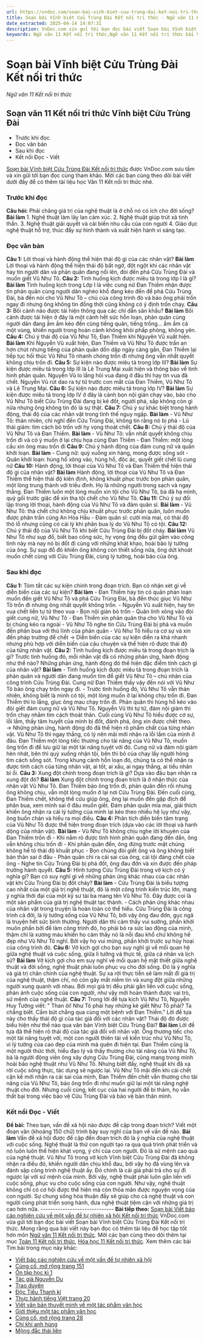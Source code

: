 ```yaml
---
url: https://vndoc.com/soan-bai-vinh-biet-cuu-trung-dai-ket-noi-tri-thuc-298029
title: Soạn bài Vĩnh biệt Cửu Trùng Đài Kết nối tri thức - Ngữ văn 11 Kết nối tri thức - VnDoc.com
date_extracted: 2025-04-14 14:07:31
description: VnDoc.com xin gửi tới bạn đọc bài viết Soạn bài Vĩnh biệt Cửu Trùng Đài Kết nối tri thức. Mời các bạn cùng theo dõi để có thêm tài liệu Soạn văn 11 Kết nối tri thức.
keywords: Ngữ văn 11 Kết nối tri thức,Ngữ văn 11 Kết nối tri thức bài Vĩnh biệt Cửu Trùng Đài,Soạn văn 11 Kết nối tri thức,văn 11 kết nối tri thức,soạn văn 11 kết nối tri thức với cuộc sống,ngữ văn 11 kết nối,Soạn bài Vĩnh biệt Cửu Trùng Đài Kết nối tri thức,Soạn bài Vĩnh biệt Cửu Trùng Đài,Soạn văn Vĩnh biệt Cửu Trùng Đài,Vĩnh biệt Cửu Trùng Đài
---
```


# Soạn bài Vĩnh biệt Cửu Trùng Đài Kết nối tri thức
 _Ngữ văn 11 Kết nối tri thức_
## Soạn văn 11 Kết nối tri thức Vĩnh biệt Cửu Trùng Đài
  * Trước khi đọc
  * Đọc văn bản
  * Sau khi đọc
  * Kết nối Đọc - Viết

[Soạn bài Vĩnh biệt Cửu Trùng Đài Kết nối tri thức](<https://vndoc.com/soan-bai-vinh-biet-cuu-trung-dai-ket-noi-tri-thuc-298029>) được VnDoc.com sưu tầm và xin gửi tới bạn đọc cùng tham khảo. Mời các bạn cùng theo dõi bài viết dưới đây để có thêm tài liệu học Văn 11 Kết nối tri thức nhé.
### Trước khi đọc
**Câu hỏi:** Phải chăng giá trị của nghệ thuật là ở chỗ nó có ích cho đời sống?
**Bài làm**
1\. Nghệ thuật làm lây lan cảm xúc.
2\. Nghệ thuật giúp trút xả tinh thần.
3\. Nghệ thuật giải quyết và cải biến nhu cầu của con người
4\. Giáo dục nghệ thuật hỗ trợ, thúc đẩy sự hình thành và xuất hiện hành vi sáng tạo.
### Đọc văn bản
**Câu 1:** Lời thoại và hành động thể hiện thái độ gì của các nhân vật?
**Bài làm**
Lời thoại và hành động thể hiện thái độ bất ngờ, đột ngột khi các nhân vật hay tin người dân và phản quân đang nổi lên, đòi đến phá Cửu Trùng Đài và muốn giết Vũ Như Tô.
**Câu 2:** Tình huống kịch được miêu tả trong lớp I là gì?
**Bài làm**
Tình huống kịch trong Lớp I là việc cung nữ Đan Thiềm nhận được tin phản quân cùng người dân nghèo khổ đang kéo đến để phá Cửu Trùng Đài, bà đến nói cho Vũ Như Tô – chủ của công trình đó và bảo ông phải trốn ngay đi nhưng ông không tin đồng thời cũng không có ý định trốn chạy.
**Câu 3:** Bối cảnh nào được tái hiện thông qua các chỉ dẫn sân khấu?
**Bài làm**
Bối cảnh được tái hiện ở đây là một cảnh hết sức hỗn loạn, phản quân cùng người dân đang ầm ầm kéo đến cùng tiếng quân, tiếng trống… ầm ầm cả một vùng, khiến người trong hoàn cảnh không khỏi phấp phỏng, không yên.
**Câu 4:** Chú ý thái độ của Vũ Như Tô, Đan Thiềm khi Nguyên Vũ xuất hiện.
**Bài làm**
Khi Nguyễn Vũ xuất hiện, Đan Thiềm và Vũ Như Tô được trấn an hơn chút nhưng tiếng của phản quân dồn dập ngày càng gần, Đan Thiềm lại tiếp tục hối thúc Vũ Như Tô nhanh chóng trốn đi nhưng ông vẫn nhất quyết không chịu trốn đi.
**Câu 5:** Sự kiện nào được miêu tả trong lớp III?
**Bài làm**
Sự kiện được miêu tả trong lớp III là Lê Trung Mại xuất hiện và thông báo về tình hình phản quân. Nguyễn Vũ lo lắng hỏi vua đang ở đâu thì hay tin vua đã chết. Nguyễn Vũ rút dao ra tự tử trước con mắt của Đan Thiềm, Vũ Như Tô và Lê Trung Mại.
**Câu 6:** Sự kiện nào được miêu tả trong lớp IV?
**Bài làm**
Sự kiện được miêu tả trong lớp IV ở đây là cảnh bọn nội gián chạy vào, báo cho Vũ Như Tô biết Cửu Trùng Đài đang bị kẻ đốt, người phá, sắp không còn gì nữa nhưng ông không tin đó là sự thật.
**Câu 7:** Chú ý sự khác biệt trong hành động, thái độ của các nhân vật trong tình thế nguy ngập.
**Bài làm**
\- Vũ Như Tô: thản nhiên, chỉ nghĩ đến Cửu Trùng Đài, không tin rằng nó bị phá
\- Lũ thái giám: tìm cách bỏ trốn với hy vọng thoát chết.
**Câu 8:** Chú ý thái độ của Vũ Như Tô và Đan Thiềm.
**Bài làm**
\- Vũ Như Tô: vẫn nhất quyết không chịu trốn đi và có ý muốn ở lại chịu họa cùng Đan Thiềm
\- Đan Thiềm: một lòng cầu xin ông mau trốn đi
**Câu 9:** Chú ý hành động của đám cung nữ và quân khởi loạn.
**Bài làm**
\- Cung nữ: quỳ xuống xin hàng, mong được sống sót
\- Quân khởi loạn: hùng hổ xông vào, hùng hổ, độc ác, quyết giết chết lũ cung nữ
**Câu 10:** Hành động, lời thoại của Vũ Như Tô và Đan Thiềm thể hiện thái độ gì của nhân vật?
**Bài làm**
Hành động, lời thoại của Vũ Như Tô và Đan Thiềm thể hiện thái độ kiên định, không khuất phục trước bọn phản quân, một lòng trung thành với triều đình. Họ là những người trong sạch và ngay thẳng. Đan Thiềm luôn một lòng muốn xin tội cho Vũ Như Tô, bà đã hạ mình, quỳ gối trước giặc để xin tha tội chết cho Vũ Như Tô.
**Câu 11:** Chú ý sự đối lập trong lời thoại, hành động của Vũ Như Tô và đám quân sĩ.
**Bài làm**
\- Vũ Như Tô: thà chết chứ không chịu khuất phục trước phản quân, luôn muốn được phân trần cũng An Hòa Hầu
\- Đám quân sĩ: cười mỉa mai, có thái độ thô lỗ nhưng cũng có cái lý khi phân bua lý do Vũ Như Tô có tội.
**Câu 12:** Chú ý thái độ của Vũ Như Tô khi biết Cửu Trùng Đài bị đốt cháy.
**Bài làm**
Vũ Như Tô như sụp đổ, biết bao công sức, hy vọng ông đều gửi gắm vào công tình này mà nay nó bị đốt đi cùng với những khát khao, hoài bão lý tưởng của ông. Sự sụp đổ đó khiến ông không còn thiết sống nữa, ông dứt khoát muốn chết cùng với Cửu Trùng Đài, cùng lý tưởng, hoài bão của ông.
### Sau khi đọc
**Câu 1:** Tóm tắt các sự kiện chính trong đoạn trích. Bạn có nhận xét gì về diễn biến của các sự kiện?
**Bài làm**
\- Đan Thiềm hay tin có quân phản loạn muốn đến giết Vũ Như Tô và phá Cửu Trùng Đài, bà đến thúc giục Vũ Như Tô trốn đi nhưng ông nhất quyết không trốn.
\- Nguyễn Vũ xuất hiện, hay tin vua chết liền tự tử theo vua
\- Bọn nội gián bỏ trốn
\- Quân lính xông vào đòi giết cung nữ, Vũ Như Tô
\- Đan Thiềm xin phản quân tha cho Vũ Như Tô và bị chúng kéo ra ngoài
\- Vũ Như Tô nghe tin Cửu Trùng Đài bị phá và muốn đến phân bua với thủ lĩnh của phản quân
\- Vũ Như Tô hiểu ra cơ sự và xin đến pháp trường để chết
→ Diễn biến của các sự kiện diễn ra khá nhanh nhưng phù hợp với diễn biến của câu chuyện và thể hiện rõ được thái độ của từng nhân vật.
**Câu 2:** Tình huống kịch được miêu tả trong đoạn trịch là gì? Trước tình huống đó, mỗi nhân vật đã có những phản ứng, hành động như thể nào? Những phản ứng, hành động đó thế hiện đặc điểm tính cách gi của nhân vật?
**Bài làm**
\- Tình huống kịch được miêu tả trong đoạn trích là phản quân và người dân đang muốn tìm để giết Vũ Như Tô – chủ nhân của công trình Cửu Trùng Đài. Cung nữ Đan Thiềm thấy vậy đến nói với Vũ Như Tô bảo ông chạy trốn ngay đi.
\- Trước tình huống đó, Vũ Như Tô vẫn thản nhiên, không biết là mình có tội, một lòng muốn ở lại không chịu trốn đi. Đan Thiềm thì lo lắng, giục ông mau chạy trốn đi. Phản quân thì hùng hổ kéo vào đòi giết đám cung nữ và Vũ Như Tô. Nguyễn Vũ thì tự tử, đám nội giám thì trốn chạy nhằm tìm cách thoát thân. Cuối cùng Vũ Như Tô hiểu được cơ sự, lỗi lầm, thấy tâm huyết của mình bị đốt, đánh phá, ông xin được chết theo.
→ Những phản ứng, hành động đó đã thể hiện rõ phẩm chất của từng nhân vật. Vũ Như Tô thì ngay thẳng, có lý nên mãi mới nhận ra lỗi lầm của mình ở đâu. Đan Thiềm một lòng tiếc thương cho tài năng của Vũ Như Tô, muốn ông trốn đi để lưu giữ lại một tài năng tuyệt với đó. Cung nữ và đám nội giám hèn nhát, bên thì quỳ xuống nhận tội, bên thì bỏ của chạy lấy người hòng tìm cách sống sót. Trong khung cảnh hỗn loạn đó, chúng ta có thể nhận ra được tính cách của từng nhân vật, ai tốt, ai xấu, ai ngay thẳng, ai tiểu nhân bỉ ổi.
**Câu 3:** Xung đột chính trong đoạn trích là gì? Dựa vào đâu bạn nhận ra xung đột đó?
**Bài làm**
Xung đột chính trong đoạn trích là ở nhận thức của nhân vật Vũ Như Tô. Đan Thiềm bảo ông trốn đi, phản quân đến rồi nhưng ông không chịu, vẫn một lòng muốn ở lại nơi Cửu Trùng Đài. Đến cuối cùng, Đan Thiềm chết, không thể cứu giúp ông, ông lại muốn đến gặp địch để phân bua, xem mình sai ở đâu muốn giết. Đám phản quân mỉa mai, giải thích khiến ông nhận ra cái lý tưởng của mình lại kéo theo nhiều hệ lụy như vậy, ông buồn chán và hiểu ra mọi điều.
**Câu 4:** Phân tích diễn biến tâm trạng của Vũ Như Tô được thể hiện trong đoạn trích \(dựa vào các lời thoại và hanh dộng của nhãn vật\).
**Bài làm**
\- Vũ Như Tô không chịu nghe lời khuyên của Đan Thiềm trốn đi
\- Khi nắm rõ được tình hình phản quân đang đến dần, ông vẫn không chịu trốn đi
\- Khi phản quân đến, ông đứng trước mặt chúng không hề tỏ thái độ khuất phục
\- Bọn chúng đòi giết ông và ông không biết bản thân sai ở đâu
\- Phản quân chỉ ra cái sai của ông, cái tội đáng chết của ông
\- Nghe tin Cửu Trùng Đài bị phá đốt, ông đau đớn và xin được đến pháp trường hành quyết.
**Câu 5:** Hình tượng Cửu Trùng Đài trong vở kịch có ý nghĩa gì? Bạn có suy nghĩ gì về những phản ứng khác nhau của các nhân vật khi Cửu Trùng Đài bị đốt cháy?
**Bài làm**
\- Cửu Trùng Đài là biểu tượng cao nhất của một giá trị nghệ thuật, đó là một công trình kiến trúc lớn, mang ý nghĩa thời đại của một kỹ sư tài ba mang tên Vũ Như Tô. Đây được coi là một sản phẩm của giá trị nghệ thuật tạc thành.
\- Cách phản ứng khác nhau của nhân vật trong truyện là hoàn toàn có thể hiểu. Cửu Trùng Đài là công trình cả đời, là lý tưởng sống của Vũ Như Tô, bởi vậy ông đau đớn, gục ngã là truyện hết sức bình thường. Người dân thì cảm thấy vui sướng, phấn khởi muôn phần bởi để làm công trình đó, họ phải bỏ ra sức lao động của mình, thậm chí là xương máu khiến họ cảm thấy nó là nỗi đau khổ chứ không hề đẹp như Vũ Như Tô nghĩ. Bởi vậy họ vui mừng, phấn khởi trước sự hủy hoại của công trình đó.
**Câu 6:** Vở kịch gợi cho bạn suy nghĩ gì về mối quan hệ giữa nghệ thuật và cuộc sống, giữa lí tưởng và thực tế, giữa cá nhân và lịch sử?
**Bài làm**
Vở kịch gợi cho em suy nghĩ về mối quan hệ mật thiết giữa nghệ thuật và đời sống, nghệ thuật phải luôn phục vụ cho đời sống. Đó là ý nghĩa và giá trị chân chính của nghệ thuật. Sự xa rời thực tiễn sẽ làm mất đi giá trị của nghệ thuật, thậm chí, nó còn gây mất niềm tin và xung đột giữa những người xung quanh với nhau. Bởi mọi giá trị đều phải gắn liền với cuộc sống, phản ánh cuộc sống của con người, như vậy mới hoàn thành được vai trò, sứ mệnh của nghệ thuật.
**Câu 7:** Trong lời đề tựa kịch Vũ Như Tô, Nguyễn Huy Tưởng viết:
" Than ôi\! Như Tô phải hay những kẻ giết Như Tô phải? Ta chẳng biết. Cầm bút chẳng qua cùng một bệnh với Đan Thiềm."
Lời đề tựa này cho thấy thái độ gì của tác giả đối với các nhân vật? Thái độ đó được biểu hiện như thế nào qua văn bản Vĩnh biệt Cửu Trùng Đài?
**Bài làm**
Lời đề tựa đã thể hiện rõ thái độ của tác giả đối với nhân vật. Ông thương tiếc cho một tài năng tuyệt vời, một con người thiên tài về kiến trúc như Vũ Như Tô, vì lý tưởng của cao đẹp của mình mà quên đi hiện tại. Đan Thiềm cũng là một người thức thời, hiểu đạo lý và thấy thương cho tài năng của Vũ Như Tô, bà là người động viên ông xây dựng Cửu Trùng Đài, cũng mang trong mình hoài bão nghệ thuật như Vũ Như Tô. Nhưng biết đấy, nghệ thuật khi đã xa rời cuộc sống thực, tác dụng sẽ ngược lại. Vũ Như Tô mãi đến khi cái chết cận kề mới nhận ra cái sai của mình, Đan Thiềm đến chết vẫn thương cho tài năng của Vũ Như Tô, bảo ông trốn đi như muốn giữ lại một tài năng nghệ thuật cho đời. Nhưng cuối cùng, kết cục của hai người đề bi thảm, họ vẫn thất bại trong việc bảo vệ Cửu Trùng Đài và bảo vệ bản thân mình.
### Kết nối Đọc - Viết
**Đề bài:** Theo bạn, vấn đề xã hội nào được đề cập trong đoạn trích? Viết một đoạn văn \(khoảng 150 chữ\) trình bày suy nghĩ của bạn về vấn đề nào.
**Bài làm**
Vấn đề xã hội được đề cập đến đoạn trích đó là ý nghĩa của nghệ thuật với cuộc sống. Nghệ thuật là thứ con người tạo ra qua quá trình phát triển và nó luôn luôn thể hiện khát vọng, ý chí của con người. Đó là sứ mệnh cao quả của nghệ thuật. Vũ Như Tô trong vở kịch Vĩnh biệt Cửu Trùng Đài đã không nhận ra điều đó, khiến người dân chịu khổ đau, bởi vậy họ đã vùng lên và đánh sập công trình nghệ thuật ấy. Đó chính là cái giá phải trả cho sự đi ngược lại với sứ mệnh của mình. Bởi vậy, nghệ thuật phải luôn gắn liền với cuộc sống, phục vụ cho cuộc sống của con người. Như vậy, nghệ thuật không chỉ có cơ hội được thể hiện mà còn thỏa mãn được nguyện vọng của con người. Sự chung sống hòa thuận đấy sẽ giúp cho cả nghệ thuật và con người cùng phát triển song hành, đưa nghệ thuật tiệm cận với những giá trị cao hơn nữa.
\------------------------------
**Bài tiếp theo:** [Soạn bài Viết báo cáo nghiên cứu về một vấn đề tự nhiên xã hội Kết nối tri thức](<https://vndoc.com/soan-bai-viet-bao-cao-nghien-cuu-ve-mot-van-de-tu-nhien-xa-hoi-ket-noi-tri-thuc-298030>)
VnDoc.com vừa gửi tới bạn đọc bài viết Soạn bài Vĩnh biệt Cửu Trùng Đài Kết nối tri thức. Mong rằng qua bài viết này bạn đọc có thêm tài liệu để học tập tốt hơn môn [Ngữ văn 11 Kết nối tri thức](<https://vndoc.com/ngu-van-11-ket-noi-tri-thuc>). Mời các bạn cùng theo dõi thêm tại mục [Toán 11 Kết nối tri thức](<https://vndoc.com/toan-11-ket-noi-tri-thuc>), [Hóa học 11 Kết nối tri thức](<https://vndoc.com/hoa-hoc-11-ket-noi-tri-thuc>).
Xem thêm các bài Tìm bài trong mục này khác:
  * [Viết báo cáo nghiên cứu về một vấn đề tự nhiên xã hội](</soan-bai-viet-bao-cao-nghien-cuu-ve-mot-van-de-tu-nhien-xa-hoi-ket-noi-tri-thuc-298030>)
  * [Củng cố, mở rộng trang 151](</soan-bai-cung-co-mo-rong-trang-151-ket-noi-tri-thuc-298034>)
  * [Ôn tập học kì 1](</soan-bai-on-tap-hoc-ki-1-ket-noi-tri-thuc-298038>)
  * [Tác giả Nguyễn Du](</soan-bai-tac-gia-nguyen-du-ket-noi-tri-thuc-304138>)
  * [Trao duyên](</soan-bai-trao-duyen-ket-noi-tri-thuc-304139>)
  * [Độc Tiểu Thanh kí](</soan-bai-doc-tieu-thanh-ki-ket-noi-tri-thuc-304140>)
  * [Thực hành tiếng Việt trang 20](</soan-bai-thuc-hanh-tieng-viet-trang-20-ket-noi-tri-thuc-304141>)
  * [Viết văn bản thuyết minh về một tác phẩm văn học](</soan-bai-viet-van-ban-thuyet-minh-ve-mot-tac-pham-van-hoc-ket-noi-tri-thuc-304142>)
  * [Giới thiệu một tác phẩm văn học](</soan-bai-gioi-thieu-mot-tac-pham-van-hoc-ket-noi-tri-thuc-304192>)
  * [Củng cố, mở rộng trang 28](</soan-bai-cung-co-mo-rong-trang-28-ket-noi-tri-thuc-304194>)
  * [Chí khí anh hùng](</soan-bai-chi-khi-anh-hung-ket-noi-tri-thuc-304199>)
  * [Mộng đắc thái liên](</soan-bai-mong-dac-thai-lien-ket-noi-tri-thuc-304203>)

